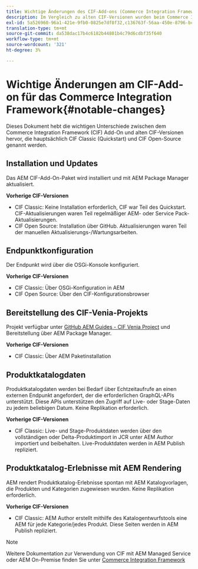 ```yaml
---
title: Wichtige Änderungen des CIF-Add-ons (Commerce Integration Framework)
description: Im Vergleich zu alten CIF-Versionen wurden beim Commerce Integration Framework (CIF)-Add-On merkliche Änderungen vorgenommen.
exl-id: 5a526960-96a1-421e-9fb0-0825e7df8f32,c136763f-56aa-450e-8796-bc84bf6c205d
translation-type: tm+mt
source-git-commit: da538dac17b4c6182b44801b4c79d6cdbf35f640
workflow-type: tm+mt
source-wordcount: '321'
ht-degree: 3%

---
```


# Wichtige Änderungen am CIF-Add-on für das Commerce Integration Framework{#notable-changes}

Dieses Dokument hebt die wichtigen Unterschiede zwischen dem Commerce Integration Framework (CIF) Add-On und alten CIF-Versionen hervor, die hauptsächlich CIF Classic (Quickstart) und CIF Open-Source genannt werden.

## Installation und Updates

Das AEM CIF-Add-On-Paket wird installiert und mit AEM Package Manager aktualisiert.

**Vorherige CIF-Versionen**

* CIF Classic: Keine Installation erforderlich, CIF war Teil des Quickstart. CIF-Aktualisierungen waren Teil regelmäßiger AEM- oder Service Pack-Aktualisierungen.
* CIF Open Source: Installation über GitHub. Aktualisierungen waren Teil der manuellen Aktualisierungs-/Wartungsarbeiten.

## Endpunktkonfiguration

Der Endpunkt wird über die OSGi-Konsole konfiguriert.

**Vorherige CIF-Versionen**

* CIF Classic: Über OSGi-Konfiguration in AEM
* CIF Open Source: Über den CIF-Konfigurationsbrowser

## Bereitstellung des CIF-Venia-Projekts

Projekt verfügbar unter [GitHub AEM Guides - CIF Venia Project](https://github.com/adobe/aem-cif-guides-venia) und Bereitstellung über AEM Package Manager.

**Vorherige CIF-Versionen**

* CIF Classic: Über AEM Paketinstallation

## Produktkatalogdaten

Produktkatalogdaten werden bei Bedarf über Echtzeitaufrufe an einen externen Endpunkt angefordert, der die erforderlichen GraphQL-APIs unterstützt. Diese APIs unterstützen den Zugriff auf Live- oder Stage-Daten zu jedem beliebigen Datum. Keine Replikation erforderlich.

**Vorherige CIF-Versionen**

* CIF Classic: Live- und Stage-Produktdaten werden über den vollständigen oder Delta-Produktimport in JCR unter AEM Author importiert und beibehalten. Live-Produktdaten werden in AEM Publish repliziert.

## Produktkatalog-Erlebnisse mit AEM Rendering

AEM rendert Produktkatalog-Erlebnisse spontan mit AEM Katalogvorlagen, die Produkten und Kategorien zugewiesen wurden. Keine Replikation erforderlich.

**Vorherige CIF-Versionen**

* CIF Classic: AEM Author erstellt mithilfe des Katalogentwurfstools eine AEM für jede Kategorie/jedes Produkt. Diese Seiten werden in AEM Publish repliziert.

>[!NOTE]
>
>Weitere Dokumentation zur Verwendung von CIF mit AEM Managed Service oder AEM On-Premise finden Sie unter [Commerce Integration Framework](https://www.adobe.io/apis/experiencecloud/commerce-integration-framework/getting-started.html)
